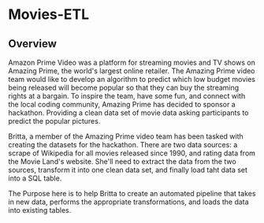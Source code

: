# Movies-ETL

## Overview

Amazon Prime Video was a platform for streaming movies and TV shows on Amazing Prime, the world's largest online retailer. The Amazing Prime video team would like to develop an algorithm to predict which low budget movies being released will become popular so that they can buy the streaming rights at a bargain. To inspire the team, have some fun, and connect with the local coding community, Amazing Prime has decided to sponsor a hackathon. Providing a clean data set of movie data asking participants to predict the popular pictures.

Britta, a member of the Amazing Prime video team has been tasked with creating the datasets for the hackathon. There are two data sources: a scrape of Wikipedia for all movies released since 1990, and rating data from the Movie Land's website. She'll need to extract the data from the two sources, transform it into one clean data set, and finally load taht data set into a SQL table.  

The Purpose here is to help Britta to create an automated pipeline that takes in new data, performs the appropriate transformations, and loads the data into existing tables. 
